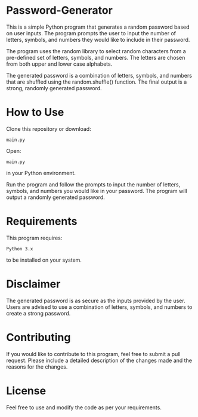 # Password-Generator
This is a simple Python program that generates a random password based on user inputs. The program prompts the user to input the number of letters, symbols, and numbers they would like to include in their password.

The program uses the random library to select random characters from a pre-defined set of letters, symbols, and numbers. The letters are chosen from both upper and lower case alphabets.

The generated password is a combination of letters, symbols, and numbers that are shuffled using the random.shuffle() function. The final output is a strong, randomly generated password.

# How to Use
Clone this repository or download:

~~~
main.py 
~~~

Open:
~~~
main.py
~~~
in your Python environment.

Run the program and follow the prompts to input the number of letters, symbols, and numbers you would like in your password.
The program will output a randomly generated password.

# Requirements
This program requires:
~~~
Python 3.x 
~~~
to be installed on your system.

# Disclaimer
The generated password is as secure as the inputs provided by the user. Users are advised to use a combination of letters, symbols, and numbers to create a strong password.

# Contributing

If you would like to contribute to this program, feel free to submit a pull request. Please include a detailed description of the changes made and the reasons for the changes.

# License

Feel free to use and modify the code as per your requirements.
